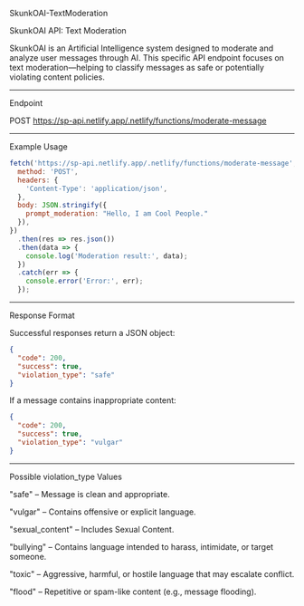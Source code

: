 SkunkOAI-TextModeration

SkunkOAI API: Text Moderation

SkunkOAI is an Artificial Intelligence system designed to moderate and analyze user messages through AI. This specific API endpoint focuses on text moderation—helping to classify messages as safe or potentially violating content policies.


---

Endpoint

POST https://sp-api.netlify.app/.netlify/functions/moderate-message


---

Example Usage

```js
fetch('https://sp-api.netlify.app/.netlify/functions/moderate-message', {
  method: 'POST',
  headers: {
    'Content-Type': 'application/json',
  },
  body: JSON.stringify({
    prompt_moderation: "Hello, I am Cool People."
  }),
})
  .then(res => res.json())
  .then(data => {
    console.log('Moderation result:', data);
  })
  .catch(err => {
    console.error('Error:', err);
  });
```

---

Response Format

Successful responses return a JSON object:

```json
{
  "code": 200,
  "success": true,
  "violation_type": "safe"
}
```

If a message contains inappropriate content:

```json
{
  "code": 200,
  "success": true,
  "violation_type": "vulgar"
}
```

---

Possible violation_type Values

"safe" – Message is clean and appropriate.

"vulgar" – Contains offensive or explicit language.

"sexual_content" – Includes Sexual Content.

"bullying" – Contains language intended to harass, intimidate, or target someone.

"toxic" – Aggressive, harmful, or hostile language that may escalate conflict.

"flood" – Repetitive or spam-like content (e.g., message flooding).

